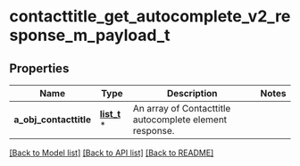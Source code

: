 # contacttitle_get_autocomplete_v2_response_m_payload_t

## Properties
Name | Type | Description | Notes
------------ | ------------- | ------------- | -------------
**a_obj_contacttitle** | [**list_t**](contacttitle_autocomplete_element_response.md) \* | An array of Contacttitle autocomplete element response. | 

[[Back to Model list]](../README.md#documentation-for-models) [[Back to API list]](../README.md#documentation-for-api-endpoints) [[Back to README]](../README.md)


